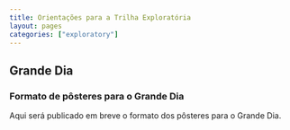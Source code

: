 ```yaml
---
title: Orientações para a Trilha Exploratória
layout: pages
categories: ["exploratory"]
---
```

## Grande Dia

### Formato de pôsteres para o Grande Dia

Aqui será publicado em breve o formato dos pôsteres para o Grande Dia.
